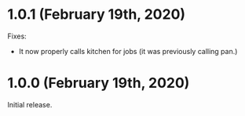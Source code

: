 # 1.0.1 (February 19th, 2020)

Fixes:

* It now properly calls kitchen for jobs (it was previously calling pan.)

# 1.0.0 (February 19th, 2020)

Initial release.
